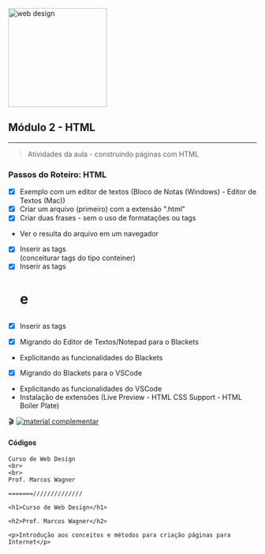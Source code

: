 <img width="200" alt="web design" src="https://user-images.githubusercontent.com/81576640/220621669-df2f00d1-7b0e-4863-98ab-941083c2caa9.png">


## Módulo 2 - HTML
---

> Atividades da aula - construindo páginas com HTML

### Passos do Roteiro: HTML
- [x] Exemplo com um editor de textos (Bloco de Notas (Windows) - Editor de Textos (Mac))
- [x] Criar um arquivo (primeiro) com a extensão ".html"
- [x] Criar duas frases - sem o uso de formatações ou tags
 - Ver o resulta do arquivo em um navegador
- [x] Inserir as tags <br> (conceiturar tags do tipo conteiner)
- [x] Inserir as tags <h1> e <h2>
- [x] Inserir as tags <p> 
- [x] Migrando do Editor de Textos/Notepad para o Blackets
 - Explicitando as funcionalidades do Blackets
- [x] Migrando do Blackets para o VSCode
 - Explicitando as funcionalidades do VSCode
 - Instalação de extensões (Live Preview - HTML CSS Support - HTML Boiler Plate)
  


🎬
[![material complementar](https://github.com/marcoswagner-commits/projetos_cg/blob/aa3f6a6ace359cfac3b5b9f9758fb9c642fe950b/Capa_Aula_Unity3D.png)](https://www.youtube.com/watch?v=i_1jef-1pgQ)
 
#### Códigos
 ```
 Curso de Web Design
 <br>
 <br>
 Prof. Marcos Wagner
 
 =======//////////////

 <h1>Curso de Web Design</h1>
 
 <h2>Prof. Marcos Wagner</h2>
 
 <p>Introdução aos conceitos e métodos para criação páginas para Internet</p>

 

 ```








